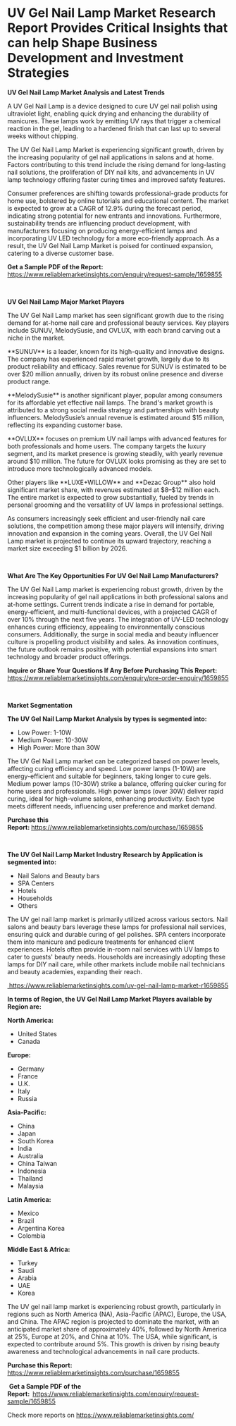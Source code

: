<p><h1>UV Gel Nail Lamp Market Research Report Provides Critical Insights that can help Shape Business Development and Investment Strategies</h1></p><p><strong>UV Gel Nail Lamp Market Analysis and Latest Trends</strong></p>
<p><p>A UV Gel Nail Lamp is a device designed to cure UV gel nail polish using ultraviolet light, enabling quick drying and enhancing the durability of manicures. These lamps work by emitting UV rays that trigger a chemical reaction in the gel, leading to a hardened finish that can last up to several weeks without chipping.</p><p>The UV Gel Nail Lamp Market is experiencing significant growth, driven by the increasing popularity of gel nail applications in salons and at home. Factors contributing to this trend include the rising demand for long-lasting nail solutions, the proliferation of DIY nail kits, and advancements in UV lamp technology offering faster curing times and improved safety features. </p><p>Consumer preferences are shifting towards professional-grade products for home use, bolstered by online tutorials and educational content. The market is expected to grow at a CAGR of 12.9% during the forecast period, indicating strong potential for new entrants and innovations. Furthermore, sustainability trends are influencing product development, with manufacturers focusing on producing energy-efficient lamps and incorporating UV LED technology for a more eco-friendly approach. As a result, the UV Gel Nail Lamp Market is poised for continued expansion, catering to a diverse customer base.</p></p>
<p><strong>Get a Sample PDF of the Report:&nbsp;</strong> <a href="https://www.reliablemarketinsights.com/enquiry/request-sample/1659855?utm_campaign=2287&utm_medium=2&utm_source=Github&utm_content=ia&utm_term=08022025&utm_id=uv-gel-nail-lamp">https://www.reliablemarketinsights.com/enquiry/request-sample/1659855</a></p>
<p>&nbsp;</p>
<p><strong>UV Gel Nail Lamp Major Market Players</strong></p>
<p><p>The UV Gel Nail Lamp market has seen significant growth due to the rising demand for at-home nail care and professional beauty services. Key players include SUNUV, MelodySusie, and OVLUX, with each brand carving out a niche in the market.</p><p>**SUNUV** is a leader, known for its high-quality and innovative designs. The company has experienced rapid market growth, largely due to its product reliability and efficacy. Sales revenue for SUNUV is estimated to be over $20 million annually, driven by its robust online presence and diverse product range.</p><p>**MelodySusie** is another significant player, popular among consumers for its affordable yet effective nail lamps. The brand's market growth is attributed to a strong social media strategy and partnerships with beauty influencers. MelodySusie’s annual revenue is estimated around $15 million, reflecting its expanding customer base.</p><p>**OVLUX** focuses on premium UV nail lamps with advanced features for both professionals and home users. The company targets the luxury segment, and its market presence is growing steadily, with yearly revenue around $10 million. The future for OVLUX looks promising as they are set to introduce more technologically advanced models.</p><p>Other players like **LUXE+WILLOW** and **Dezac Group** also hold significant market share, with revenues estimated at $8–$12 million each. The entire market is expected to grow substantially, fueled by trends in personal grooming and the versatility of UV lamps in professional settings.</p><p>As consumers increasingly seek efficient and user-friendly nail care solutions, the competition among these major players will intensify, driving innovation and expansion in the coming years. Overall, the UV Gel Nail Lamp market is projected to continue its upward trajectory, reaching a market size exceeding $1 billion by 2026.</p></p>
<p>&nbsp;</p>
<p><strong>What Are The Key Opportunities For UV Gel Nail Lamp Manufacturers?</strong></p>
<p><p>The UV Gel Nail Lamp market is experiencing robust growth, driven by the increasing popularity of gel nail applications in both professional salons and at-home settings. Current trends indicate a rise in demand for portable, energy-efficient, and multi-functional devices, with a projected CAGR of over 10% through the next five years. The integration of UV-LED technology enhances curing efficiency, appealing to environmentally conscious consumers. Additionally, the surge in social media and beauty influencer culture is propelling product visibility and sales. As innovation continues, the future outlook remains positive, with potential expansions into smart technology and broader product offerings.</p></p>
<p><strong>Inquire or Share Your Questions If Any Before Purchasing This Report:</strong> <a href="https://www.reliablemarketinsights.com/enquiry/pre-order-enquiry/1659855?utm_campaign=2287&utm_medium=2&utm_source=Github&utm_content=ia&utm_term=08022025&utm_id=uv-gel-nail-lamp">https://www.reliablemarketinsights.com/enquiry/pre-order-enquiry/1659855</a></p>
<p>&nbsp;</p>
<p><strong>Market Segmentation</strong></p>
<p><strong>The UV Gel Nail Lamp Market Analysis by types is segmented into:</strong></p>
<p><ul><li>Low Power: 1-10W</li><li>Medium Power: 10-30W</li><li>High Power: More than 30W</li></ul></p>
<p><p>The UV Gel Nail Lamp market can be categorized based on power levels, affecting curing efficiency and speed. Low power lamps (1-10W) are energy-efficient and suitable for beginners, taking longer to cure gels. Medium power lamps (10-30W) strike a balance, offering quicker curing for home users and professionals. High power lamps (over 30W) deliver rapid curing, ideal for high-volume salons, enhancing productivity. Each type meets different needs, influencing user preference and market demand.</p></p>
<p><strong>Purchase this Report:&nbsp;</strong><a href="https://www.reliablemarketinsights.com/purchase/1659855?utm_campaign=2287&utm_medium=2&utm_source=Github&utm_content=ia&utm_term=08022025&utm_id=uv-gel-nail-lamp">https://www.reliablemarketinsights.com/purchase/1659855</a></p>
<p>&nbsp;</p>
<p><strong>The UV Gel Nail Lamp Market Industry Research by Application is segmented into:</strong></p>
<p><ul><li>Nail Salons and Beauty bars</li><li>SPA Centers</li><li>Hotels</li><li>Households</li><li>Others</li></ul></p>
<p><p>The UV gel nail lamp market is primarily utilized across various sectors. Nail salons and beauty bars leverage these lamps for professional nail services, ensuring quick and durable curing of gel polishes. SPA centers incorporate them into manicure and pedicure treatments for enhanced client experiences. Hotels often provide in-room nail services with UV lamps to cater to guests' beauty needs. Households are increasingly adopting these lamps for DIY nail care, while other markets include mobile nail technicians and beauty academies, expanding their reach.</p></p>
<p><a href="https://www.reliablemarketinsights.com/uv-gel-nail-lamp-market-r1659855?utm_campaign=2287&utm_medium=2&utm_source=Github&utm_content=ia&utm_term=08022025&utm_id=uv-gel-nail-lamp">&nbsp;https://www.reliablemarketinsights.com/uv-gel-nail-lamp-market-r1659855</a></p>
<p><strong>In terms of Region, the UV Gel Nail Lamp Market Players available by Region are:</strong></p>
<p>
    <p> <strong> North America: </strong>
        <ul>
            <li>United States</li>
            <li>Canada</li>
        </ul>
        </p> 
    <p> <strong> Europe: </strong>
        <ul>
            <li>Germany</li>
            <li>France</li>
            <li>U.K.</li>
            <li>Italy</li>
            <li>Russia</li>
        </ul>
        </p> 
    <p> <strong> Asia-Pacific: </strong>
        <ul>
            <li>China</li>
            <li>Japan</li>
            <li>South Korea</li>
            <li>India</li>
            <li>Australia</li>
            <li>China Taiwan</li>
            <li>Indonesia</li>
            <li>Thailand</li>
            <li>Malaysia</li>
        </ul>
        </p> 
    <p> <strong> Latin America: </strong>
        <ul>
            <li>Mexico</li>
            <li>Brazil</li>
            <li>Argentina Korea</li>
            <li>Colombia</li>
        </ul>
        </p> 
    <p> <strong> Middle East & Africa: </strong>
        <ul>
            <li>Turkey</li>
            <li>Saudi</li>
            <li>Arabia</li>
            <li>UAE</li>
            <li>Korea</li>
        </ul>
    </p>
    </p>
<p><p>The UV gel nail lamp market is experiencing robust growth, particularly in regions such as North America (NA), Asia-Pacific (APAC), Europe, the USA, and China. The APAC region is projected to dominate the market, with an anticipated market share of approximately 40%, followed by North America at 25%, Europe at 20%, and China at 10%. The USA, while significant, is expected to contribute around 5%. This growth is driven by rising beauty awareness and technological advancements in nail care products.</p></p>
<p><strong>Purchase this Report: </strong><a href="https://www.reliablemarketinsights.com/purchase/1659855?utm_campaign=2287&utm_medium=2&utm_source=Github&utm_content=ia&utm_term=08022025&utm_id=uv-gel-nail-lamp">https://www.reliablemarketinsights.com/purchase/1659855</a></p>
<p>&nbsp;<strong>Get a Sample PDF of the Report:&nbsp;&nbsp;</strong><a href="https://www.reliablemarketinsights.com/enquiry/request-sample/1659855?utm_campaign=2287&utm_medium=2&utm_source=Github&utm_content=ia&utm_term=08022025&utm_id=uv-gel-nail-lamp">https://www.reliablemarketinsights.com/enquiry/request-sample/1659855</a></p>
<p><strong></strong></p>
<p>Check more reports on <a href="https://www.reliablemarketinsights.com/?utm_campaign=2287&utm_medium=2&utm_source=Github&utm_content=ia&utm_term=08022025&utm_id=uv-gel-nail-lamp">https://www.reliablemarketinsights.com/</a></p>